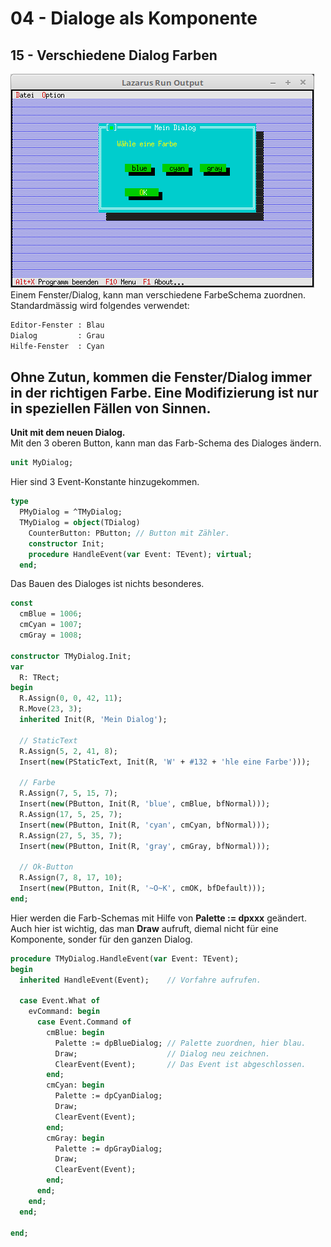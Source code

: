# 04 - Dialoge als Komponente
## 15 - Verschiedene Dialog Farben

![image.png](image.png)
Einem Fenster/Dialog, kann man verschiedene FarbeSchema zuordnen.
Standardmässig wird folgendes verwendet:

```pascal
Editor-Fenster : Blau
Dialog         : Grau
Hilfe-Fenster  : Cyan
```


Ohne Zutun, kommen die Fenster/Dialog immer in der richtigen Farbe.
Eine Modifizierung ist nur in speziellen Fällen von Sinnen.
---
<b>Unit mit dem neuen Dialog.</b>
<br>
Mit den 3 oberen Button, kann man das Farb-Schema des Dialoges ändern.

```pascal
unit MyDialog;

```

Hier sind 3 Event-Konstante hinzugekommen.

```pascal
type
  PMyDialog = ^TMyDialog;
  TMyDialog = object(TDialog)
    CounterButton: PButton; // Button mit Zähler.
    constructor Init;
    procedure HandleEvent(var Event: TEvent); virtual;
  end;

```

Das Bauen des Dialoges ist nichts besonderes.

```pascal
const
  cmBlue = 1006;
  cmCyan = 1007;
  cmGray = 1008;

constructor TMyDialog.Init;
var
  R: TRect;
begin
  R.Assign(0, 0, 42, 11);
  R.Move(23, 3);
  inherited Init(R, 'Mein Dialog');

  // StaticText
  R.Assign(5, 2, 41, 8);
  Insert(new(PStaticText, Init(R, 'W' + #132 + 'hle eine Farbe')));

  // Farbe
  R.Assign(7, 5, 15, 7);
  Insert(new(PButton, Init(R, 'blue', cmBlue, bfNormal)));
  R.Assign(17, 5, 25, 7);
  Insert(new(PButton, Init(R, 'cyan', cmCyan, bfNormal)));
  R.Assign(27, 5, 35, 7);
  Insert(new(PButton, Init(R, 'gray', cmGray, bfNormal)));

  // Ok-Button
  R.Assign(7, 8, 17, 10);
  Insert(new(PButton, Init(R, '~O~K', cmOK, bfDefault)));
end;

```

Hier werden die Farb-Schemas mit Hilfe von <b>Palette := dpxxx</b> geändert.
Auch hier ist wichtig, das man <b>Draw</b> aufruft, diemal nicht für eine Komponente, sonder für den ganzen Dialog.

```pascal
procedure TMyDialog.HandleEvent(var Event: TEvent);
begin
  inherited HandleEvent(Event);    // Vorfahre aufrufen.

  case Event.What of
    evCommand: begin
      case Event.Command of
        cmBlue: begin
          Palette := dpBlueDialog; // Palette zuordnen, hier blau.
          Draw;                    // Dialog neu zeichnen.
          ClearEvent(Event);       // Das Event ist abgeschlossen.
        end;
        cmCyan: begin
          Palette := dpCyanDialog;
          Draw;
          ClearEvent(Event);
        end;
        cmGray: begin
          Palette := dpGrayDialog;
          Draw;
          ClearEvent(Event);
        end;
      end;
    end;
  end;

end;

```


